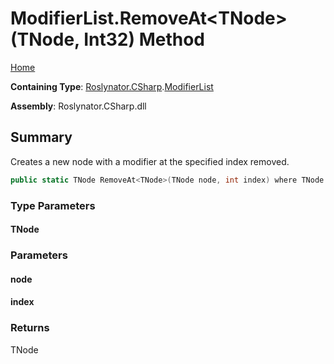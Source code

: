 # ModifierList\.RemoveAt\<TNode>\(TNode, Int32\) Method <a name="_Top"></a>

[Home](../../../../README.md)

**Containing Type**: [Roslynator.CSharp](../../README.md#_Top)\.[ModifierList](../README.md#_Top)

**Assembly**: Roslynator\.CSharp\.dll

## Summary

Creates a new node with a modifier at the specified index removed\.

```csharp
public static TNode RemoveAt<TNode>(TNode node, int index) where TNode : Microsoft.CodeAnalysis.SyntaxNode
```

### Type Parameters

#### TNode

### Parameters

#### node

#### index

### Returns

TNode

